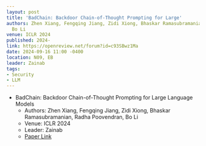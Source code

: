 ```yaml
---
layout: post
title: 'BadChain: Backdoor Chain-of-Thought Prompting for Large'
authors: Zhen Xiang, Fengqing Jiang, Zidi Xiong, Bhaskar Ramasubramanian, Radha Poovendran,
  Bo Li
venue: ICLR 2024
published: 2024-
link: https://openreview.net/forum?id=c93SBwz1Ma
date: 2024-09-16 11:00 -0400
location: N09, EB
leader: Zainab
tags:
- Security
- LLM
---
```

- BadChain: Backdoor Chain-of-Thought Prompting for Large Language Models
  - Authors: Zhen Xiang, Fengqing Jiang, Zidi Xiong, Bhaskar Ramasubramanian, Radha Poovendran, Bo Li
  - Venue: ICLR 2024
  - Leader: Zainab
  - [Paper Link](https://openreview.net/forum?id=c93SBwz1Ma)
